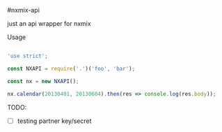 #nxmix-api

just an api wrapper for nxmix

Usage

```javascript

'use strict';

const NXAPI = require('.')('foo', 'bar');

const nx = new NXAPI();

nx.calendar(20130401, 20130604).then(res => console.log(res.body));

```

TODO:

- [ ] testing partner key/secret
